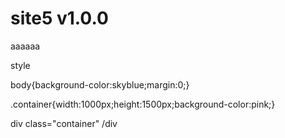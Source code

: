 # site5 v1.0.0

aaaaaa

style

body{background-color:skyblue;margin:0;}

.container{width:1000px;height:1500px;background-color:pink;}

div class="container"  /div